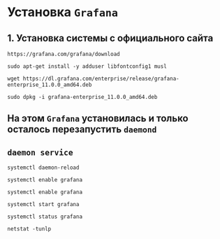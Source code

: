 # Установка `Grafana`
## 1. Установка системы с официального сайта 
~~~
https://grafana.com/grafana/download
~~~
~~~
sudo apt-get install -y adduser libfontconfig1 musl
~~~
~~~
wget https://dl.grafana.com/enterprise/release/grafana-enterprise_11.0.0_amd64.deb
~~~
~~~
sudo dpkg -i grafana-enterprise_11.0.0_amd64.deb
~~~
## На этом `Grafana` установилась и только осталось перезапустить `daemond`
## `daemon service`
~~~
systemctl daemon-reload
~~~
~~~
systemctl enable grafana
~~~
~~~
systemctl enable grafana
~~~
~~~
systemctl start grafana
~~~
~~~
systemctl status grafana
~~~
~~~
netstat -tunlp
~~~
